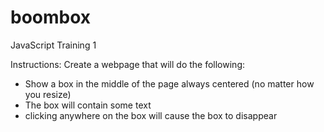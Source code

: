 boombox
=======

JavaScript Training 1

Instructions:
Create a webpage that will do the following:

* Show a box in the middle of the page always centered (no matter how you resize)
* The box will contain some text
* clicking anywhere on the box will cause the box to disappear
